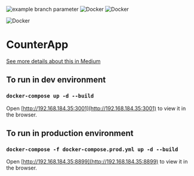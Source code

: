 ![example branch parameter](https://github.com/farhandroid/CounterApp/actions/workflows/CI_CD.yml/badge.svg?branch=master)
![Docker](https://img.shields.io/badge/-Docker-orange) ![Docker](https://img.shields.io/badge/%20-Redux-blueviolet)

![Docker](https://img.shields.io/badge/-React-red)

# CounterApp

[See more details about this in Medium](https://farhan-tanvir.medium.com/ci-cd-from-github-to-aws-ec2-using-github-action-e18b621c0507)

## To run in dev environment

### `docker-compose up -d --build`

Open [http://192.168.184.35:3001](http://192.168.184.35:3001) to view it in the browser.

## To run in production environment

### `docker-compose -f docker-compose.prod.yml up -d --build`

Open [http://192.168.184.35:8899](http://192.168.184.35:8899) to view it in the browser.
